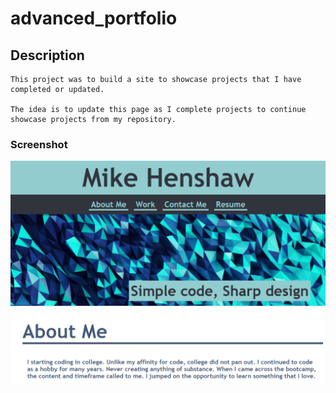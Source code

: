 # advanced_portfolio


## Description
    This project was to build a site to showcase projects that I have completed or updated. 

    The idea is to update this page as I complete projects to continue showcase projects from my repository. 


### Screenshot

 ![picture alt](https://raw.githubusercontent.com/tehshaw/advanced_portfolio/main/Assets/Images/sample.PNG "Title is optional")

